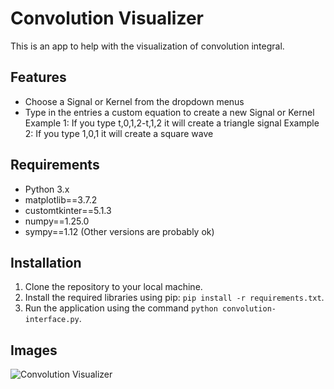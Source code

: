 # Convolution Visualizer

This is an app to help with the visualization of convolution integral.

## Features

- Choose a Signal or Kernel from the dropdown menus
- Type in the entries a custom equation to create a new Signal or Kernel
  Example 1: If you type t,0,1,2-t,1,2 it will create a triangle signal
  Example 2: If you type 1,0,1 it will create a square wave

## Requirements

- Python 3.x
- matplotlib==3.7.2
- customtkinter==5.1.3
- numpy==1.25.0
- sympy==1.12
  (Other versions are probably ok)

## Installation

1. Clone the repository to your local machine.
2. Install the required libraries using pip: `pip install -r requirements.txt`.
3. Run the application using the command `python convolution-interface.py`.

## Images

![Convolution Visualizer](path/to/image.png)

